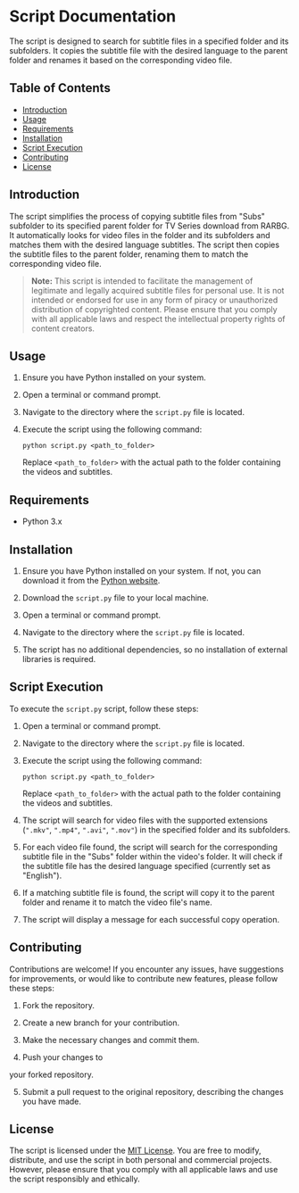 # Script Documentation

The script is designed to search for subtitle files in a specified folder and its subfolders. It copies the subtitle file with the desired language to the parent folder and renames it based on the corresponding video file.

## Table of Contents

- [Introduction](#introduction)
- [Usage](#usage)
- [Requirements](#requirements)
- [Installation](#installation)
- [Script Execution](#script-execution)
- [Contributing](#contributing)
- [License](#license)

## Introduction

The script simplifies the process of copying subtitle files from "Subs" subfolder to its specified parent folder for TV Series download from RARBG. It automatically looks for video files in the folder and its subfolders and matches them with the desired language subtitles. The script then copies the subtitle files to the parent folder, renaming them to match the corresponding video file.

> **Note:** This script is intended to facilitate the management of legitimate and legally acquired subtitle files for personal use. It is not intended or endorsed for use in any form of piracy or unauthorized distribution of copyrighted content. Please ensure that you comply with all applicable laws and respect the intellectual property rights of content creators.

## Usage

1. Ensure you have Python installed on your system.
2. Open a terminal or command prompt.
3. Navigate to the directory where the `script.py` file is located.
4. Execute the script using the following command:

   ```
   python script.py <path_to_folder>
   ```

   Replace `<path_to_folder>` with the actual path to the folder containing the videos and subtitles.

## Requirements

- Python 3.x

## Installation

1. Ensure you have Python installed on your system. If not, you can download it from the [Python website](https://www.python.org/downloads/).

2. Download the `script.py` file to your local machine.

3. Open a terminal or command prompt.

4. Navigate to the directory where the `script.py` file is located.

5. The script has no additional dependencies, so no installation of external libraries is required.

## Script Execution

To execute the `script.py` script, follow these steps:

1. Open a terminal or command prompt.

2. Navigate to the directory where the `script.py` file is located.

3. Execute the script using the following command:

   ```
   python script.py <path_to_folder>
   ```

   Replace `<path_to_folder>` with the actual path to the folder containing the videos and subtitles.

4. The script will search for video files with the supported extensions (`".mkv"`, `".mp4"`, `".avi"`, `".mov"`) in the specified folder and its subfolders.

5. For each video file found, the script will search for the corresponding subtitle file in the "Subs" folder within the video's folder. It will check if the subtitle file has the desired language specified (currently set as "English").

6. If a matching subtitle file is found, the script will copy it to the parent folder and rename it to match the video file's name.

7. The script will display a message for each successful copy operation.

## Contributing

Contributions are welcome! If you encounter any issues, have suggestions for improvements, or would like to contribute new features, please follow these steps:

1. Fork the repository.

2. Create a new branch for your contribution.

3. Make the necessary changes and commit them.

4. Push your changes to

 your forked repository.

5. Submit a pull request to the original repository, describing the changes you have made.

## License

The script is licensed under the [MIT License](LICENSE). You are free to modify, distribute, and use the script in both personal and commercial projects. However, please ensure that you comply with all applicable laws and use the script responsibly and ethically.
